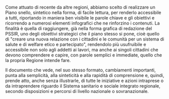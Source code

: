 Come attuato di recente da altre regioni, abbiamo scelto di realizzare un Piano snello, sintetico nella forma, di facile lettura, per renderlo accessibile a tutti, riportando in maniera ben visibile le parole chiave e gli obiettivi e ricorrendo a numerosi elementi infografici che ne rinforzino i contenuti. La finalità è quella di raggiungere, già nella forma grafica di redazione del PSSIR, uno degli obiettivi strategici che il piano stesso si pone, cioè quello di "creare una nuova relazione con i cittadini e le comunità per un sistema di salute e di welfare etico e partecipato", rendendolo più usufruibile e accessibile non solo agli addetti ai lavori, ma anche ai singoli cittadini che devono comprendere e capire, con parole semplici e immediate, quello che la propria Regione intende fare.

Il documento che vede, nel suo stesso formato, cambiamenti importanti, punta alla semplicità, alla sinteticità e alla rapidità di comprensione e, quindi, prende atto, anche senza illustrarle, di tutte le iniziative e azioni intraprese o da intraprendere riguardo il Sistema sanitario e sociale integrato regionale, secondo disposizioni e percorsi di livello nazionale o sovranazionale.